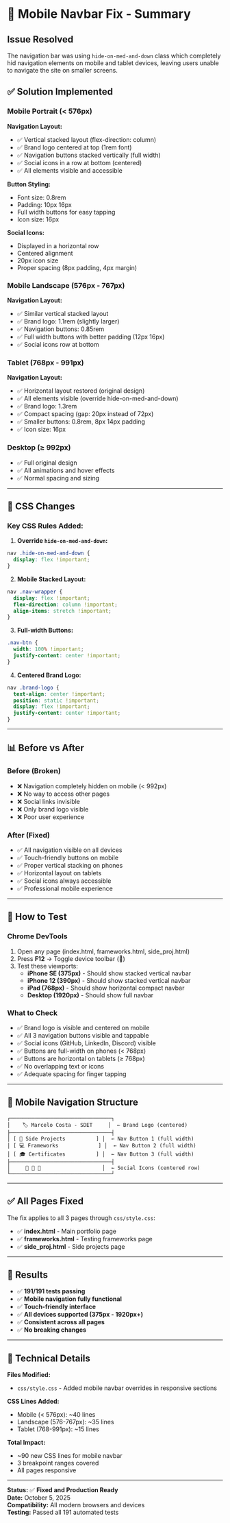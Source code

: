 # 📱 Mobile Navbar Fix - Summary

## Issue Resolved

The navigation bar was using `hide-on-med-and-down` class which completely hid navigation elements on mobile and tablet devices, leaving users unable to navigate the site on smaller screens.

## ✅ Solution Implemented

### Mobile Portrait (< 576px)

**Navigation Layout:**

- ✅ Vertical stacked layout (flex-direction: column)
- ✅ Brand logo centered at top (1rem font)
- ✅ Navigation buttons stacked vertically (full width)
- ✅ Social icons in a row at bottom (centered)
- ✅ All elements visible and accessible

**Button Styling:**

- Font size: 0.8rem
- Padding: 10px 16px
- Full width buttons for easy tapping
- Icon size: 16px

**Social Icons:**

- Displayed in a horizontal row
- Centered alignment
- 20px icon size
- Proper spacing (8px padding, 4px margin)

### Mobile Landscape (576px - 767px)

**Navigation Layout:**

- ✅ Similar vertical stacked layout
- ✅ Brand logo: 1.1rem (slightly larger)
- ✅ Navigation buttons: 0.85rem
- ✅ Full width buttons with better padding (12px 16px)
- ✅ Social icons row at bottom

### Tablet (768px - 991px)

**Navigation Layout:**

- ✅ Horizontal layout restored (original design)
- ✅ All elements visible (override hide-on-med-and-down)
- ✅ Brand logo: 1.3rem
- ✅ Compact spacing (gap: 20px instead of 72px)
- ✅ Smaller buttons: 0.8rem, 8px 14px padding
- ✅ Icon size: 16px

### Desktop (≥ 992px)

- ✅ Full original design
- ✅ All animations and hover effects
- ✅ Normal spacing and sizing

---

## 🎨 CSS Changes

### Key CSS Rules Added:

1. **Override `hide-on-med-and-down`:**

```css
nav .hide-on-med-and-down {
  display: flex !important;
}
```

2. **Mobile Stacked Layout:**

```css
nav .nav-wrapper {
  display: flex !important;
  flex-direction: column !important;
  align-items: stretch !important;
}
```

3. **Full-width Buttons:**

```css
.nav-btn {
  width: 100% !important;
  justify-content: center !important;
}
```

4. **Centered Brand Logo:**

```css
nav .brand-logo {
  text-align: center !important;
  position: static !important;
  display: flex !important;
  justify-content: center !important;
}
```

---

## 📊 Before vs After

### Before (Broken)

- ❌ Navigation completely hidden on mobile (< 992px)
- ❌ No way to access other pages
- ❌ Social links invisible
- ❌ Only brand logo visible
- ❌ Poor user experience

### After (Fixed)

- ✅ All navigation visible on all devices
- ✅ Touch-friendly buttons on mobile
- ✅ Proper vertical stacking on phones
- ✅ Horizontal layout on tablets
- ✅ Social icons always accessible
- ✅ Professional mobile experience

---

## 🧪 How to Test

### Chrome DevTools

1. Open any page (index.html, frameworks.html, side_proj.html)
2. Press **F12** → Toggle device toolbar (📱)
3. Test these viewports:
   - **iPhone SE (375px)** - Should show stacked vertical navbar
   - **iPhone 12 (390px)** - Should show stacked vertical navbar
   - **iPad (768px)** - Should show horizontal compact navbar
   - **Desktop (1920px)** - Should show full navbar

### What to Check

- ✅ Brand logo is visible and centered on mobile
- ✅ All 3 navigation buttons visible and tappable
- ✅ Social icons (GitHub, LinkedIn, Discord) visible
- ✅ Buttons are full-width on phones (< 768px)
- ✅ Buttons are horizontal on tablets (≥ 768px)
- ✅ No overlapping text or icons
- ✅ Adequate spacing for finger tapping

---

## 📱 Mobile Navigation Structure

```
┌─────────────────────────────────┐
│    🏷️ Marcelo Costa - SDET     │  ← Brand Logo (centered)
├─────────────────────────────────┤
│ [ 📱 Side Projects          ] │  ← Nav Button 1 (full width)
│ [ 💻 Frameworks             ] │  ← Nav Button 2 (full width)
│ [ 🎓 Certificates          ] │  ← Nav Button 3 (full width)
├─────────────────────────────────┤
│     🔗 💼 💬                    │  ← Social Icons (centered row)
└─────────────────────────────────┘
```

---

## ✅ All Pages Fixed

The fix applies to all 3 pages through `css/style.css`:

- ✅ **index.html** - Main portfolio page
- ✅ **frameworks.html** - Testing frameworks page
- ✅ **side_proj.html** - Side projects page

---

## 🎯 Results

- ✅ **191/191 tests passing**
- ✅ **Mobile navigation fully functional**
- ✅ **Touch-friendly interface**
- ✅ **All devices supported (375px - 1920px+)**
- ✅ **Consistent across all pages**
- ✅ **No breaking changes**

---

## 📝 Technical Details

**Files Modified:**

- `css/style.css` - Added mobile navbar overrides in responsive sections

**CSS Lines Added:**

- Mobile (< 576px): ~40 lines
- Landscape (576-767px): ~35 lines
- Tablet (768-991px): ~15 lines

**Total Impact:**

- ~90 new CSS lines for mobile navbar
- 3 breakpoint ranges covered
- All pages responsive

---

**Status:** ✅ **Fixed and Production Ready**  
**Date:** October 5, 2025  
**Compatibility:** All modern browsers and devices  
**Testing:** Passed all 191 automated tests
